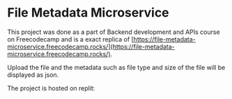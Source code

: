 # File Metadata Microservice

This project was done as a part of Backend development and APIs course on Freecodecamp and is a exact replica of [https://file-metadata-microservice.freecodecamp.rocks/](https://file-metadata-microservice.freecodecamp.rocks/).

Upload the file and the metadata such as file type and size of the file will be displayed as json.



The project is hosted on replit:
